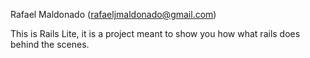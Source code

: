 Rafael Maldonado (rafaeljmaldonado@gmail.com)

This is Rails Lite, it is a project meant to show you how what rails does
behind the scenes.
